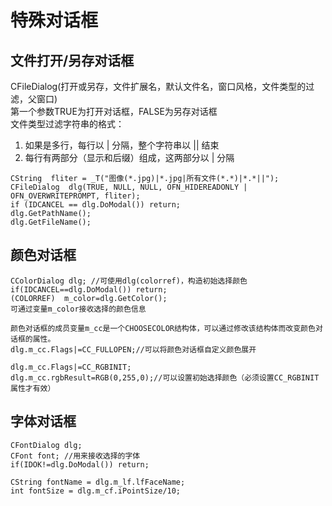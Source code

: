 # 特殊对话框

## 文件打开/另存对话框


CFileDialog(打开或另存，文件扩展名，默认文件名，窗口风格，文件类型的过滤，父窗口)  
第一个参数TRUE为打开对话框，FALSE为另存对话框  
文件类型过滤字符串的格式：  
1. 如果是多行，每行以 | 分隔，整个字符串以 || 结束
2. 每行有两部分（显示和后缀）组成，这两部分以 | 分隔         

```
CString  fliter = _T("图像(*.jpg)|*.jpg|所有文件(*.*)|*.*||"); 
CFileDialog  dlg(TRUE, NULL, NULL, OFN_HIDEREADONLY | OFN_OVERWRITEPROMPT, fliter);
if (IDCANCEL == dlg.DoModal()) return;
dlg.GetPathName();
dlg.GetFileName();
```

## 颜色对话框

```
CColorDialog dlg; //可使用dlg(colorref)，构造初始选择颜色
if(IDCANCEL==dlg.DoModal()) return;
(COLORREF)	m_color=dlg.GetColor();
可通过变量m_color接收选择的颜色信息

颜色对话框的成员变量m_cc是一个CHOOSECOLOR结构体，可以通过修改该结构体而改变颜色对话框的属性。
dlg.m_cc.Flags|=CC_FULLOPEN;//可以将颜色对话框自定义颜色展开

dlg.m_cc.Flags|=CC_RGBINIT;
dlg.m_cc.rgbResult=RGB(0,255,0);//可以设置初始选择颜色（必须设置CC_RGBINIT属性才有效）
```

## 字体对话框

```
CFontDialog dlg;
CFont font; //用来接收选择的字体
if(IDOK!=dlg.DoModal()) return;

CString fontName = dlg.m_lf.lfFaceName;
int fontSize = dlg.m_cf.iPointSize/10;
```
